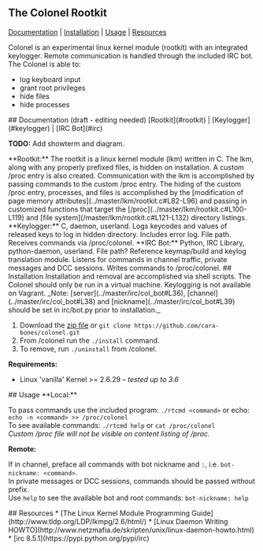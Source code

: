 ## The Colonel Rootkit
[Documentation](#documentation) | [Installation](#installation) | [Usage](#usage) | [Resources](#resources)  

Colonel is an experimental linux kernel module (rootkit) with an integrated keylogger. Remote communication is handled through the included IRC bot. The Colonel is able to:  
* log keyboard input
* grant root privileges
* hide files
* hide processes


<a name="documentation"/>
## Documentation (draft - editing needed)
[Rootkit](#rootkit) | [Keylogger](#keylogger) | [IRC Bot](#irc)  

**TODO:** Add showterm and diagram.

<a name="rootkit"/>
**Rootkit:**  
The rootkit is a linux kernel module (lkm) written in C. The lkm, along with any properly prefixed files, is hidden on installation. 
A custom /proc entry is also created. Communication with the lkm is accomplished by passing commands to the custom /proc entry. 
The hiding of the custom /proc entry, processes, and files is accomplished by the [modification of page memory attributes](../master/lkm/rootkit.c#L82-L96) and passing in customized functions that target the [/proc](../master/lkm/rootkit.c#L100-L119) and [file system](/master/lkm/rootkit.c#L121-L132) directory listings. 

<a name="keylogger"/>
**Keylogger:**
C, daemon, userland. Logs keycodes and values of released keys to log in hidden directory. Includes error log. File path. Receives commands via /proc/colonel. 

<a name="irc"/>
**IRC Bot:**
Python, IRC Library, python-daemon, userland. File path? Reference keymap/build and keylog translation module. Listens for commands in channel traffic, private messages and DCC sessions. Writes commands to /proc/colonel.

<a name="installation"/>
## Installation
Installation and removal are accomplished via shell scripts. The Colonel should only be run in a virtual machine. Keylogging is not available on Vagrant.   
_Note: [server](../master/irc/col_bot#L36), [channel](../master/irc/col_bot#L38) and [nickname](../master/irc/col_bot#L39) should be set in irc/bot.py prior to installation._

1. Download the [zip file](../archive/master.zip) or `git clone https://github.com/cara-bones/colonel.git`
2. From /colonel run the `./install` command.  
3. To remove, run `./uninstall` from /colonel.

**Requirements:**
* Linux 'vanilla' Kernel >= 2.6.29 _– tested up to 3.6_

<a name="usage"/>
## Usage
**Local:**

To pass commands use the included program: `./rtcmd <command>` or echo: `echo -n <command> >> /proc/colonel`  
To see available commands: `./rtcmd help` or `cat /proc/colonel`  
_Custom /proc file will not be visible on content listing of /proc._


**Remote:**

If in channel, preface all commands with bot nickname and `:`, i.e. `bot-nickname: <command>`.  
In private messages or DCC sessions, commands should be passed without prefix.  
Use `help` to see the  available bot and root commands: `bot-nickname: help`

<a name="resources"/>
## Resources
* [The Linux Kernel Module Programming Guide](http://www.tldp.org/LDP/lkmpg/2.6/html/)
* [Linux Daemon Writing HOWTO](http://www.netzmafia.de/skripten/unix/linux-daemon-howto.html)
* [irc 8.5.1](https://pypi.python.org/pypi/irc)
